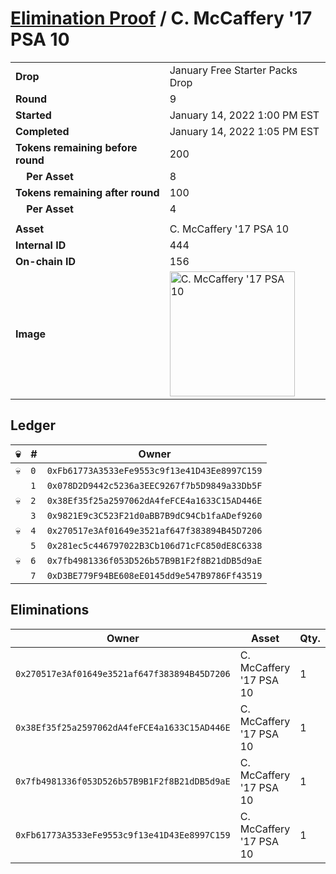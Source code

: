 # [Elimination Proof](./readme.md) / C. McCaffery &#039;17 PSA 10

|||
|---|---|
| **Drop** | January Free Starter Packs Drop |
| **Round** | 9 |
| **Started** | January 14, 2022 1:00 PM EST |
| **Completed** | January 14, 2022 1:05 PM EST |
| **Tokens remaining before round** | 200 |
| **&nbsp;&nbsp;&nbsp;&nbsp;Per Asset** | 8 |
| **Tokens remaining after round** | 100 |
| **&nbsp;&nbsp;&nbsp;&nbsp;Per Asset** | 4 |
| | |
| **Asset** | C. McCaffery &#039;17 PSA 10 |
| **Internal ID** | 444 |
| **On-chain ID** | 156 |
| **Image** | <img src="https://tcdn.blokpax.com/954504e8-1adc-4b1d-96a8-3b8f4706046e/5d16486dad7e9793985870c1eb4d1cc91804a6c335f8a14660ddfb2bf2304fab.png" height="200" alt="C. McCaffery &#039;17 PSA 10" /> |

## Ledger

| 💀 | # | Owner |
| --- | --- | --- |
| 💀 | `0` | `0xFb61773A3533eFe9553c9f13e41D43Ee8997C159` |
|  | `1` | `0x078D2D9442c5236a3EEC9267f7b5D9849a33Db5F` |
| 💀 | `2` | `0x38Ef35f25a2597062dA4feFCE4a1633C15AD446E` |
|  | `3` | `0x9821E9c3C523F21d0aBB7B9dC94Cb1faADef9260` |
| 💀 | `4` | `0x270517e3Af01649e3521af647f383894B45D7206` |
|  | `5` | `0x281ec5c446797022B3Cb106d71cFC850dE8C6338` |
| 💀 | `6` | `0x7fb4981336f053D526b57B9B1F2f8B21dDB5d9aE` |
|  | `7` | `0xD3BE779F94BE608eE0145dd9e547B9786Ff43519` |


## Eliminations

| Owner | Asset | Qty. | Transaction |
| --- | --- | --- | --- |
| `0x270517e3Af01649e3521af647f383894B45D7206` | C. McCaffery '17 PSA 10 | 1 | [Polygonscan](https://polygonscan.com/tx/0xec0f7fe14ab0efd8ac85ed740deb753d491ecf9e978bdf9e5d7ada5627883b2b) |
| `0x38Ef35f25a2597062dA4feFCE4a1633C15AD446E` | C. McCaffery '17 PSA 10 | 1 | [Polygonscan](https://polygonscan.com/tx/0xe241271ba31382de2f2beeab0f2be444e15ea7e0f54262bfa6a16c7765be0309) |
| `0x7fb4981336f053D526b57B9B1F2f8B21dDB5d9aE` | C. McCaffery '17 PSA 10 | 1 | [Polygonscan](https://polygonscan.com/tx/0x257f0c97c334666e3bf46654c595da42dda0aa23e496dab1a677b04f5fc57bff) |
| `0xFb61773A3533eFe9553c9f13e41D43Ee8997C159` | C. McCaffery '17 PSA 10 | 1 | [Polygonscan](https://polygonscan.com/tx/0xf19dd6d1d46f7f82f1e540d0c3773957e16d4da0687fcadfaaec72cbd82ade47) |
